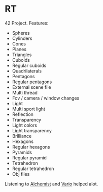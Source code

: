 # RT

42 Project.
Features:
* Spheres
* Cylinders
* Cones
* Planes
* Triangles
* Cuboids
* Regular cuboids
* Quadrilaterals
* Pentagons
* Regular pentagons
* External scene file
* Multi thread
* Fov / camera / window changes
* Light
* Multi sport light
* Reflection
* Transparency
* Light colors
* Light transparency
* Brilliance
* Hexagons
* Regular hexagons
* Pyramids
* Regular pyramid
* Tetrahedron
* Regular tetrahedron
* Obj files

Listening to [Alchemist](https://www.youtube.com/watch?v=MHZSF6JnYxI) and [Vario](https://www.youtube.com/watch?v=PcdUC99GKaU) helped alot.
